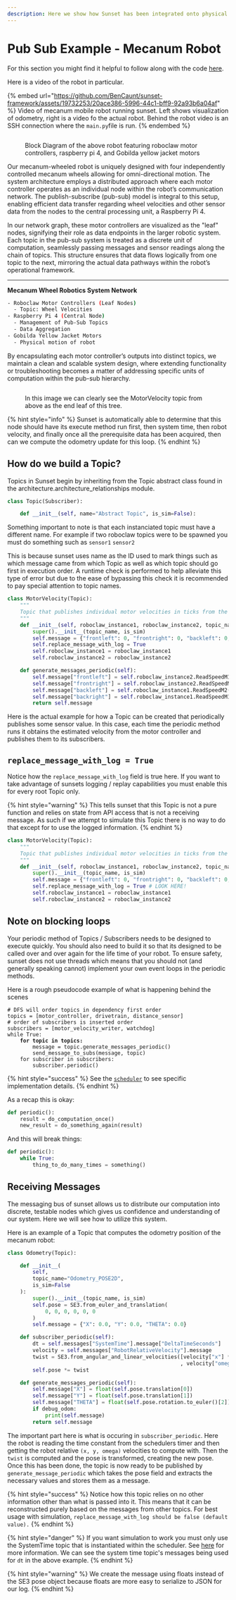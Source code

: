 ```yaml
---
description: Here we show how Sunset has been integrated onto physical hardware.
---
```


# Pub Sub Example - Mecanum Robot

For this section you might find it helpful to follow along with the code [here](https://github.com/SunriseRobotics/sunset-robotics-framework/blob/b0035926074fbf63880b998595b22a65321b9ce4/example/mecanum\_roboclaw\_example.py).&#x20;

Here is a video of the robot in particular.

{% embed url="https://github.com/BenCaunt/sunset-framework/assets/19732253/20ace386-5996-44c1-bff9-92a93b6a04af" %}
Video of mecanum mobile robot running sunset.  Left shows visualization of odometry, right is a video fo the actual robot.  Behind the robot video is an SSH connection where the `main.py`file is run.
{% endembed %}



<figure><img src=".gitbook/assets/Mecanum Drive Diagram Sunset.png" alt=""><figcaption><p>Block Diagram of the above robot featuring roboclaw motor controllers,  raspberry pi 4,  and Gobilda yellow jacket motors </p></figcaption></figure>

Our mecanum-wheeled robot is uniquely designed with four independently controlled mecanum wheels allowing for omni-directional motion. The system architecture employs a distributed approach where each motor controller operates as an individual node within the robot’s communication network. The publish-subscribe (pub-sub) model is integral to this setup, enabling efficient data transfer regarding wheel velocities and other sensor data from the nodes to the central processing unit, a Raspberry Pi 4.

In our network graph, these motor controllers are visualized as the "leaf" nodes, signifying their role as data endpoints in the larger robotic system. Each topic in the pub-sub system is treated as a discrete unit of computation, seamlessly passing messages and sensor readings along the chain of topics. This structure ensures that data flows logically from one topic to the next, mirroring the actual data pathways within the robot’s operational framework.

***

**Mecanum Wheel Robotics System Network**

```sh
- Roboclaw Motor Controllers (Leaf Nodes)
  - Topic: Wheel Velocities
- Raspberry Pi 4 (Central Node)
  - Management of Pub-Sub Topics
  - Data Aggregation
- Gobilda Yellow Jacket Motors
  - Physical motion of robot
```

By encapsulating each motor controller’s outputs into distinct topics, we maintain a clean and scalable system design, where extending functionality or troubleshooting becomes a matter of addressing specific units of computation within the pub-sub hierarchy.



<figure><img src=".gitbook/assets/Screenshot 2024-02-07 at 3.32.08 AM.png" alt=""><figcaption><p>In this image we can clearly see the MotorVelocity topic from above as the end leaf of this tree.  </p></figcaption></figure>

{% hint style="info" %}
Sunset is automatically able to determine that this node should have its execute method run first, then system time, then robot velocity, and finally once all the prerequisite data has been acquired, then can we compute the odometry update for this loop.  &#x20;
{% endhint %}



## How do we build a Topic?&#x20;

Topics in Sunset begin by inheriting from the Topic abstract class found in the architecture.architecture\_relationships module.&#x20;

```python
class Topic(Subscriber):

    def __init__(self, name="Abstract Topic", is_sim=False):

```

Something important to note is that each instanciated topic must have a different name.  For example if two roboclaw topics were to be spawned you must do something such as `sensor1` `sensor2`

This is because sunset uses name as the ID used to mark things such as which message came from which Topic as well as which topic should go first in execution order.  A runtime check is performed to help alleviate this type of error but due to the ease of bypassing this check it is recommended to pay special attention to topic names. &#x20;

```python
class MotorVelocity(Topic):
    """
    Topic that publishes individual motor velocities in ticks from the roboclaw.
    """
    def __init__(self, roboclaw_instance1, roboclaw_instance2, topic_name="MotorVelocity", is_sim=False):
        super().__init__(topic_name, is_sim)
        self.message = {"frontleft": 0, "frontright": 0, "backleft": 0, "backright": 0}
        self.replace_message_with_log = True
        self.roboclaw_instance1 = roboclaw_instance1
        self.roboclaw_instance2 = roboclaw_instance2

    def generate_messages_periodic(self):
        self.message["frontleft"] = self.roboclaw_instance2.ReadSpeedM1(ROBOCLAW_ADDRESS_2)[1]
        self.message["frontright"] = self.roboclaw_instance2.ReadSpeedM2(ROBOCLAW_ADDRESS_2)[1]
        self.message["backleft"] = self.roboclaw_instance1.ReadSpeedM2(ROBOCLAW_ADDRESS_1)[1]
        self.message["backright"] = self.roboclaw_instance1.ReadSpeedM1(ROBOCLAW_ADDRESS_1)[1]
        return self.message
```

Here is the actual example for how a Topic can be created that periodically publishes some sensor value.  In this case, each time the periodic method runs it obtains the estimated velocity from the motor controller and publishes them to its subscribers. &#x20;

## `replace_message_with_log = True`

Notice how the `replace_message_with_log` field is true here.  If you want to take advantage of sunsets logging / replay capabilities you must enable this for every root Topic only. &#x20;



{% hint style="warning" %}
This tells sunset that this Topic is not a pure function and relies on state from API access that is not a receiving message.   As such if we attempt to simulate this Topic there is no way to do that except for to use the logged information. &#x20;
{% endhint %}

```python
class MotorVelocity(Topic):
    """
    Topic that publishes individual motor velocities in ticks from the roboclaw.
    """
    def __init__(self, roboclaw_instance1, roboclaw_instance2, topic_name="MotorVelocity", is_sim=False):
        super().__init__(topic_name, is_sim)
        self.message = {"frontleft": 0, "frontright": 0, "backleft": 0, "backright": 0}
        self.replace_message_with_log = True # LOOK HERE!
        self.roboclaw_instance1 = roboclaw_instance1
        self.roboclaw_instance2 = roboclaw_instance2
```



## Note on blocking loops

Your periodic method of Topics / Subscribers needs to be designed to execute quickly.  You should also need to build it so that its designed to be called over and over again for the life time of your robot.   To ensure safety, sunset does not use threads which means that you should not (and generally speaking cannot) implement your own event loops in the periodic methods. &#x20;

Here is a rough pseudocode example of what is happening behind the scenes&#x20;

<pre class="language-python"><code class="lang-python"># DFS will order topics in dependency first order
topics = [motor_controller, drivetrain, distance_sensor]
# order of subscribers is inserted order
subscribers = [motor_velocity_writer, watchdog]
while True:
<strong>    for topic in topics:
</strong>        message = topic.generate_messages_periodic()
        send_message_to_subs(message, topic)
    for subscriber in subscribers: 
        subscriber.periodic()
</code></pre>

{% hint style="success" %}
See the [`scheduler`](https://github.com/SunriseRobotics/sunset-robotics-framework/blob/b0035926074fbf63880b998595b22a65321b9ce4/architecture/scheduler.py#L105C1-L106C1) to see specific implementation details.&#x20;
{% endhint %}

As a recap this is okay:

```python
def periodic():
    result = do_computation_once()
    new_result = do_something_again(result)
```

And this will break things:

```python
def periodic():
    while True:
        thing_to_do_many_times = something()
```

## Receiving Messages

The messaging bus of sunset allows us to distribute our computation into discrete, testable nodes which gives us confidence and understanding of our system.  Here we will see how to utilize this system.

Here is an example of a Topic that computes the odometry position of the mecanum robot:

```python
class Odometry(Topic):

    def __init__(
        self, 
        topic_name="Odometry_POSE2D",
        is_sim=False
    ):
        super().__init__(topic_name, is_sim)
        self.pose = SE3.from_euler_and_translation(
            0, 0, 0, 0, 0, 0
        )
        self.message = {"X": 0.0, "Y": 0.0, "THETA": 0.0}

    def subscriber_periodic(self):
        dt = self.messages["SystemTime"].message["DeltaTimeSeconds"]
        velocity = self.messages["RobotRelativeVelocity"].message
        twist = SE3.from_angular_and_linear_velocities([velocity["x"] * dt, velocity["y"] * dt, 0], 0, 0
                                                       , velocity["omega"] * dt)
        self.pose *= twist

    def generate_messages_periodic(self):
        self.message["X"] = float(self.pose.translation[0])
        self.message["Y"] = float(self.pose.translation[1])
        self.message["THETA"] = float(self.pose.rotation.to_euler()[2])
        if debug_odom:
            print(self.message)
        return self.message
```

The important part here is what is occuring in `subscriber_periodic`.  Here the robot is reading the time constant from the schedulers timer and then getting the robot relative `(x, y, omega)` velocities to compute with.  Then the `twist` is computed and the pose is transformed, creating the new pose.  Once this has been done, the topic is now ready to be published by `generate_message_periodic` which takes the pose field and extracts the necessary values and stores them as a message. &#x20;

{% hint style="success" %}
Notice how this topic relies on no other information other than what is passed into it.  This means that it can be reconstructed purely based on the messages from other topics.  For best usage with simulation, `replace_message_with_log should be false (default value).`&#x20;
{% endhint %}

{% hint style="danger" %}
If you want simulation to work you must only use the SystemTime topic that is instantiated within the scheduler.  See [here](pub-sub-example-mecanum-robot.md) for more information.  We can see the system time topic's messages being used for `dt` in the above example. &#x20;
{% endhint %}

{% hint style="warning" %}
We create the message using floats instead of the SE3 pose object because floats are more easy to serialize to JSON for our log. &#x20;
{% endhint %}
